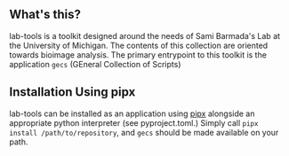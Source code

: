 ## What's this?

lab-tools is a toolkit designed around the needs of Sami Barmada's Lab at
the University of Michigan. The contents of this collection are oriented
towards bioimage analysis. The primary entrypoint to this toolkit is the
application `gecs` (GEneral Collection of Scripts)

## Installation Using pipx

lab-tools can be installed as an application using [pipx](https://pypa.github.io/pipx/)
alongside an appropriate python interpreter (see pyproject.toml.) Simply
call `pipx install /path/to/repository`, and `gecs` should be made
available on your path.